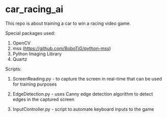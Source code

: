 # car_racing_ai

This repo is about training a car to win a racing video game.

Special packages used:

1. OpenCV
2. mss (https://github.com/BoboTiG/python-mss)
3. Python Imaging Library
4. Quartz

Scripts:

1. ScreenReading.py - to capture the screen in real-time that can be 
                      used for training purposes

2. EdgeDetection.py - uses Canny edge detection algorithm to detect
                      edges in the captured screen  

3. InputController.py -  script to automate keyboard inputs to the game